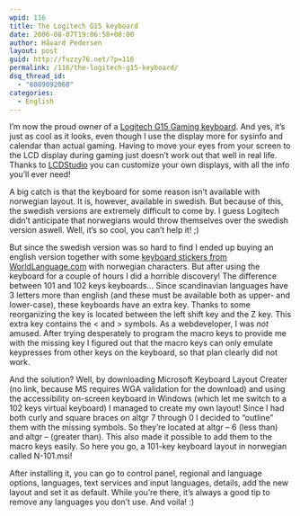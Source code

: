 ```yaml
---
wpid: 116
title: The Logitech G15 keyboard
date: 2006-08-07T19:06:58+00:00
author: Håvard Pedersen
layout: post
guid: http://fuzzy76.net/?p=116
permalink: /116/the-logitech-g15-keyboard/
dsq_thread_id:
  - "6089092060"
categories:
  - English
---
```

I&#8217;m now the proud owner of a [Logitech G15 Gaming keyboard](http://www.logitech.com/index.cfm/products/details/US/EN,CRID=2166,CONTENTID=10717). And yes, it&#8217;s just as cool as it looks, even though I use the display more for sysinfo and calendar than actual gaming. Having to move your eyes from your screen to the LCD display during gaming just doesn&#8217;t work out that well in real life. Thanks to [LCDStudio](http://www.lcdstudio.com) you can customize your own displays, with all the info you&#8217;ll ever need!

A big catch is that the keyboard for some reason isn&#8217;t available with norwegian layout. It is, however, available in swedish. But because of this, the swedish versions are extremely difficult to come by. I guess Logitech didn&#8217;t anticipate that norwegians would throw themselves over the swedish version aswell. Well, it&#8217;s so cool, you can&#8217;t help it! ;)

But since the swedish version was so hard to find I ended up buying an english version together with some [keyboard stickers from WorldLanguage.com](http://www.worldlanguage.com/ProductTypes/KeyboardStickers.htm) with norwegian characters. But after using the keyboard for a couple of hours I did a horrible discovery! The difference between 101 and 102 keys keyboards&#8230; Since scandinavian languages have 3 letters more than english (and these must be available both as upper- and lower-case), these keyboards have an extra key. Thanks to some reorganizing the key is located between the left shift key and the Z key. This extra key contains the < and > symbols. As a webdeveloper, I was _not_ amused. After trying desperately to program the macro keys to provide me with the missing key I figured out that the macro keys can only emulate keypresses from other keys on the keyboard, so that plan clearly did not work.

And the solution? Well, by downloading Microsoft Keyboard Layout Creater (no link, because MS requires WGA validation for the download) and using the accessibility on-screen keyboard in Windows (which let me switch to a 102 keys virtual keyboard) I managed to create my own layout! Since I had both curly and square braces on altgr 7 through 0 I decided to &#8220;outline&#8221; them with the missing symbols. So they&#8217;re located at altgr &#8211; 6 (less than) and altgr &#8211; (greater than). This also made it possible to add them to the macro keys easily. So here you go, a 101-key keyboard layout in norwegian called N-101.msi!

After installing it, you can go to control panel, regional and language options, languages, text services and input languages, details, add the new layout and set it as default. While you&#8217;re there, it&#8217;s always a good tip to remove any languages you don&#8217;t use. And voila! :)
